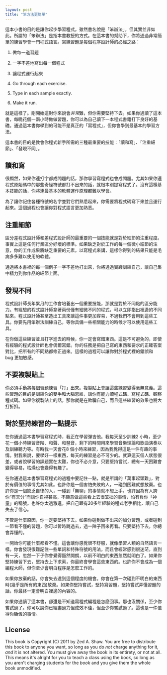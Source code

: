 ```yaml
---
layout: post
title: "笨方法更簡單"
---
```


這本小書的目的是讓你起步學習程式。雖然書名說是「笨辦法」，但其實並非如此。所謂的「笨辦法」是指本書教授的方式。在這本書的幫助下，你將通過非常簡單的練習學會一門程式語言。寫練習題是每個程序設計師的必經之路：


1.  做每一道習題
2. 一字不差地寫出每一個程式
3. 讓程式運行起來

1. Go through each exercise.
2. Type in each sample exactly.
3. Make it run.

就是這樣了。剛開始這對你來說會*非常*難，但你需要堅持下去。如果你通讀了這本書，每晚花個一兩小時做做習題，你可以為自己讀下一本程式書籍打下良好的基礎。通過這本書你學到的可能不是真正的「寫程式」，但你會學到最基本的學習方法。

這本書的目的是教會你程式新手所需的三種最重要的技能：「讀和寫」、「注重細節」、「發現不同」。



## 讀和寫

很顯然，如果你連打字都成問題的話，那你學習寫程式也會成問題​​。尤其如果你連程式原始碼中的那些奇怪符號都打不出來的話，就根本別提寫程式了。沒有這樣基本技能的話，你將連最基本的軟體運作原理都難以學會。

為了讓你記住各種符號的名字並對它們熟悉起來，你需要將程式碼寫下來並且運行起來。這個過程也會讓你對程式語言更加熟悉。

## 注重細節

區分差程式設計師和差程式設計師的最重要的一個技能就是對於細節的注重程度。事實上這是任何行業區分好壞的標準。如果缺乏對於工作的每一個微小細節的注意，你的工作成果將缺乏重要的元素。以寫程式來講，這樣你得到的結果只能是毛病多多難以使用的軟體。

通過將本書裡的每一個例子一字不差地打出來，你將通過實踐訓練自己，讓自己集中精力到你作品的細節上面。

## 發現不同

程式設計師長年累月的工作會培養出一個重要技能，那就是對於不同點的區分能力。有經驗的程式設計師拿著兩份僅有細微不同的程式，可以立即指出裡邊的不同點來。程式設計師甚至造出工具來讓這件事更加容易，不過我們不會用到這些工具。你要先用笨辦法訓練自己，等你具備一些相關能力的時候才可以使用這些工具。

在你做這些練習並且打字進去的時候，你一定會寫錯東西。這是不可避免的，即使有經驗的程式設計師也會偶爾寫錯。你的任務是把自己寫的東西和要求的正確答案對比，把所有的不同點都修正過來。這樣的過程可以讓你對於程式裡的錯誤和 bug 更加敏感。

## 不要複製貼上

你必須手動將每個習題練習「打」出來。複製貼上會讓這些練習變得毫無意義。這些習題的目的是訓練你的雙手和大腦思維，讓你有能力讀程式碼、寫程式碼、觀察程式碼。如果你複製貼上的話，那你就是在欺騙自己，而且這些練習的效果也將大打折扣。

## 對於堅持練習的一點提示

在你通過這本書學習寫程式時，我正在學習彈吉他。我每天至少訓練2 小時，至少花一個小時練習音階、和聲、和琶音，剩下的時間用來學習音樂理論和歌曲演奏以及訓練聽力等。有時我一天會花8 個小時來練習，因為我覺得這是一件有趣的事情。對我來說，要學好一樣東西，每天的練習是必不可少的。就算這天個人狀態很差，或者說學習的課題實在太難，你也不必介意，只要堅持嘗試，總有一天困難會變得容易，枯燥也會變得有趣了。

在你通過這本書學習寫程式的過程中要記住一點，就是所謂的「萬事起頭難」，對於有價值的事情尤其如此。也許你是一個害怕失敗的人，一碰到困難就想放棄。也許你是一個缺乏自律的人，一碰到「無聊」的事情就不想上手。也許因為有人誇你“有天分”而讓你自視甚高，不願意做這些看上去很笨拙的事情，怕有負你「神童」的稱號。也許你太過激進，把自己跟有20多年經驗的程式老手相比，讓自己失去了信心。

不管是什麼原因，你一定要堅持下去。如果你碰到做不出來的加分習題，或者碰到一節看不懂的習題，你可以暫時跳過去，過一陣子回來再看。只要堅持下去，你總會弄懂的。

一開始你可能什麼都看不懂。這會讓你感覺很不舒服，就像學習人類的自然語言一樣。你會發現很難記住一些單詞和特殊符號的用法，而且會經常感到很迷茫，直到有一天，忽然一下子你會覺得豁然開朗，以前不明白的東西忽然就明白了。如果你堅持練習下去，堅持去上下求索，你最終會學會這些東西的。也許你不會成為一個編程大師，但你至少會明白程序是怎麼工作的。

如果你放棄的話，你會失去達到這個程度的機會。你會在第一次碰到不明白的東西時(幾乎是所有的東西)放棄。如果你堅持嘗試，堅持寫習題，堅持嘗試弄懂習題的話，你最終一定會明白裡邊的內容的。

如果你通讀了這本書，卻還是不知道寫程式編程是怎麼回事。那也沒關係，至少你嘗試過了。你可以說你已經盡過力但成效不佳，但至少你嘗試過了。這也是一件值得你驕傲的事情。

## License

This book is Copyright (C) 2011 by Zed A. Shaw. You are free to distribute this book to anyone you want, so long as you do *not* charge anything for it, *and* it is not altered. You must give away the book in its entirety, or not at all. This means it's alright for you to teach a class using the book, so long as you aren't charging students for the *book* and you give them the whole book unmodified.
